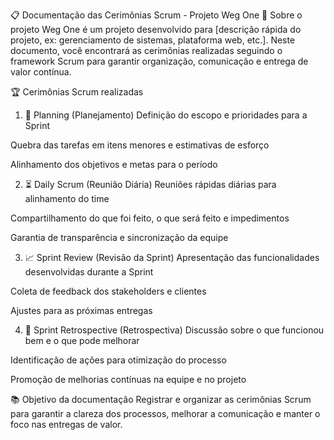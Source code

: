 📋 Documentação das Cerimônias Scrum - Projeto Weg One
🚀 Sobre o projeto
Weg One é um projeto desenvolvido para [descrição rápida do projeto, ex: gerenciamento de sistemas, plataforma web, etc.]. Neste documento, você encontrará as cerimônias realizadas seguindo o framework Scrum para garantir organização, comunicação e entrega de valor contínua.

🏆 Cerimônias Scrum realizadas
1. 📅 Planning (Planejamento)
Definição do escopo e prioridades para a Sprint

Quebra das tarefas em itens menores e estimativas de esforço

Alinhamento dos objetivos e metas para o período

2. ⏳ Daily Scrum (Reunião Diária)
Reuniões rápidas diárias para alinhamento do time

Compartilhamento do que foi feito, o que será feito e impedimentos

Garantia de transparência e sincronização da equipe

3. 📈 Sprint Review (Revisão da Sprint)
Apresentação das funcionalidades desenvolvidas durante a Sprint

Coleta de feedback dos stakeholders e clientes

Ajustes para as próximas entregas

4. 🧹 Sprint Retrospective (Retrospectiva)
Discussão sobre o que funcionou bem e o que pode melhorar

Identificação de ações para otimização do processo

Promoção de melhorias contínuas na equipe e no projeto

📚 Objetivo da documentação
Registrar e organizar as cerimônias Scrum para garantir a clareza dos processos, melhorar a comunicação e manter o foco nas entregas de valor.

